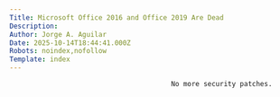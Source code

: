 ```yaml
---
Title: Microsoft Office 2016 and Office 2019 Are Dead
Description: 
Author: Jorge A. Aguilar
Date: 2025-10-14T18:44:41.000Z
Robots: noindex,nofollow
Template: index
---
```


                                            No more security patches.
                                        